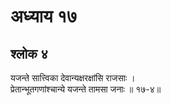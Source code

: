 # अध्याय १७

## श्लोक ४

यजन्ते सात्त्विका देवान्यक्षरक्षांसि राजसाः ।<br>प्रेतान्भूतगणांश्चान्ये यजन्ते तामसा जनाः ॥ १७-४॥<br><br>

